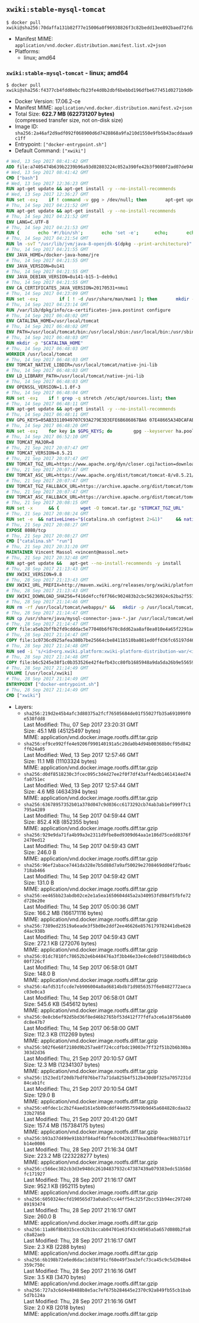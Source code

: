 ## `xwiki:stable-mysql-tomcat`

```console
$ docker pull xwiki@sha256:70daffa131b82f77e15006a0f96938826f3c82bedd13ee892baed72fdabd228b
```

-	Manifest MIME: `application/vnd.docker.distribution.manifest.list.v2+json`
-	Platforms:
	-	linux; amd64

### `xwiki:stable-mysql-tomcat` - linux; amd64

```console
$ docker pull xwiki@sha256:f4377cb4fdd0ebcfb23fe4d0b2dbf6bebbd196dfbe677451d0271b9d045dfbbe
```

-	Docker Version: 17.06.2-ce
-	Manifest MIME: `application/vnd.docker.distribution.manifest.v2+json`
-	Total Size: **622.7 MB (622731207 bytes)**  
	(compressed transfer size, not on-disk size)
-	Image ID: `sha256:2a46af2d9adf092f068900d6d7428868a9fa210d1550e9fb5b43acddaaa9c1ff`
-	Entrypoint: `["docker-entrypoint.sh"]`
-	Default Command: `["xwiki"]`

```dockerfile
# Wed, 13 Sep 2017 08:41:42 GMT
ADD file:a7405474b639b2239b96a93d02803224c052a390fe42b3f9080f2ad07de94640 in / 
# Wed, 13 Sep 2017 08:41:42 GMT
CMD ["bash"]
# Wed, 13 Sep 2017 12:36:23 GMT
RUN apt-get update && apt-get install -y --no-install-recommends 		ca-certificates 		curl 		wget 	&& rm -rf /var/lib/apt/lists/*
# Wed, 13 Sep 2017 12:36:27 GMT
RUN set -ex; 	if ! command -v gpg > /dev/null; then 		apt-get update; 		apt-get install -y --no-install-recommends 			gnupg2 			dirmngr 		; 		rm -rf /var/lib/apt/lists/*; 	fi
# Thu, 14 Sep 2017 04:21:52 GMT
RUN apt-get update && apt-get install -y --no-install-recommends 		bzip2 		unzip 		xz-utils 	&& rm -rf /var/lib/apt/lists/*
# Thu, 14 Sep 2017 04:21:52 GMT
ENV LANG=C.UTF-8
# Thu, 14 Sep 2017 04:21:53 GMT
RUN { 		echo '#!/bin/sh'; 		echo 'set -e'; 		echo; 		echo 'dirname "$(dirname "$(readlink -f "$(which javac || which java)")")"'; 	} > /usr/local/bin/docker-java-home 	&& chmod +x /usr/local/bin/docker-java-home
# Thu, 14 Sep 2017 04:21:54 GMT
RUN ln -svT "/usr/lib/jvm/java-8-openjdk-$(dpkg --print-architecture)" /docker-java-home
# Thu, 14 Sep 2017 04:21:55 GMT
ENV JAVA_HOME=/docker-java-home/jre
# Thu, 14 Sep 2017 04:21:55 GMT
ENV JAVA_VERSION=8u141
# Thu, 14 Sep 2017 04:21:55 GMT
ENV JAVA_DEBIAN_VERSION=8u141-b15-1~deb9u1
# Thu, 14 Sep 2017 04:21:55 GMT
ENV CA_CERTIFICATES_JAVA_VERSION=20170531+nmu1
# Thu, 14 Sep 2017 04:23:09 GMT
RUN set -ex; 		if [ ! -d /usr/share/man/man1 ]; then 		mkdir -p /usr/share/man/man1; 	fi; 		apt-get update; 	apt-get install -y 		openjdk-8-jre="$JAVA_DEBIAN_VERSION" 		ca-certificates-java="$CA_CERTIFICATES_JAVA_VERSION" 	; 	rm -rf /var/lib/apt/lists/*; 		[ "$(readlink -f "$JAVA_HOME")" = "$(docker-java-home)" ]; 		update-alternatives --get-selections | awk -v home="$(readlink -f "$JAVA_HOME")" 'index($3, home) == 1 { $2 = "manual"; print | "update-alternatives --set-selections" }'; 	update-alternatives --query java | grep -q 'Status: manual'
# Thu, 14 Sep 2017 04:23:14 GMT
RUN /var/lib/dpkg/info/ca-certificates-java.postinst configure
# Thu, 14 Sep 2017 06:48:02 GMT
ENV CATALINA_HOME=/usr/local/tomcat
# Thu, 14 Sep 2017 06:48:02 GMT
ENV PATH=/usr/local/tomcat/bin:/usr/local/sbin:/usr/local/bin:/usr/sbin:/usr/bin:/sbin:/bin
# Thu, 14 Sep 2017 06:48:03 GMT
RUN mkdir -p "$CATALINA_HOME"
# Thu, 14 Sep 2017 06:48:03 GMT
WORKDIR /usr/local/tomcat
# Thu, 14 Sep 2017 06:48:03 GMT
ENV TOMCAT_NATIVE_LIBDIR=/usr/local/tomcat/native-jni-lib
# Thu, 14 Sep 2017 06:48:03 GMT
ENV LD_LIBRARY_PATH=/usr/local/tomcat/native-jni-lib
# Thu, 14 Sep 2017 06:48:03 GMT
ENV OPENSSL_VERSION=1.1.0f-3
# Thu, 14 Sep 2017 06:48:04 GMT
RUN set -ex; 	if ! grep -q stretch /etc/apt/sources.list; then 		{ 			echo 'deb http://deb.debian.org/debian stretch main'; 		} > /etc/apt/sources.list.d/stretch.list; 		{ 			echo 'Package: *'; 			echo 'Pin: release n=stretch'; 			echo 'Pin-Priority: -10'; 			echo; 			echo 'Package: openssl libssl*'; 			echo "Pin: version $OPENSSL_VERSION"; 			echo 'Pin-Priority: 990'; 		} > /etc/apt/preferences.d/stretch-openssl; 	fi
# Thu, 14 Sep 2017 06:48:11 GMT
RUN apt-get update && apt-get install -y --no-install-recommends 		libapr1 		openssl="$OPENSSL_VERSION" 	&& rm -rf /var/lib/apt/lists/*
# Thu, 14 Sep 2017 06:48:11 GMT
ENV GPG_KEYS=05AB33110949707C93A279E3D3EFE6B686867BA6 07E48665A34DCAFAE522E5E6266191C37C037D42 47309207D818FFD8DCD3F83F1931D684307A10A5 541FBE7D8F78B25E055DDEE13C370389288584E7 61B832AC2F1C5A90F0F9B00A1C506407564C17A3 713DA88BE50911535FE716F5208B0AB1D63011C7 79F7026C690BAA50B92CD8B66A3AD3F4F22C4FED 9BA44C2621385CB966EBA586F72C284D731FABEE A27677289986DB50844682F8ACB77FC2E86E29AC A9C5DF4D22E99998D9875A5110C01C5A2F6059E7 DCFD35E0BF8CA7344752DE8B6FB21E8933C60243 F3A04C595DB5B6A5F1ECA43E3B7BBB100D811BBE F7DA48BB64BCB84ECBA7EE6935CD23C10D498E23
# Thu, 14 Sep 2017 06:48:20 GMT
RUN set -ex; 	for key in $GPG_KEYS; do 		gpg --keyserver ha.pool.sks-keyservers.net --recv-keys "$key"; 	done
# Thu, 14 Sep 2017 06:52:10 GMT
ENV TOMCAT_MAJOR=8
# Thu, 21 Sep 2017 20:07:47 GMT
ENV TOMCAT_VERSION=8.5.21
# Thu, 21 Sep 2017 20:07:47 GMT
ENV TOMCAT_TGZ_URL=https://www.apache.org/dyn/closer.cgi?action=download&filename=tomcat/tomcat-8/v8.5.21/bin/apache-tomcat-8.5.21.tar.gz
# Thu, 21 Sep 2017 20:07:47 GMT
ENV TOMCAT_ASC_URL=https://www.apache.org/dist/tomcat/tomcat-8/v8.5.21/bin/apache-tomcat-8.5.21.tar.gz.asc
# Thu, 21 Sep 2017 20:07:47 GMT
ENV TOMCAT_TGZ_FALLBACK_URL=https://archive.apache.org/dist/tomcat/tomcat-8/v8.5.21/bin/apache-tomcat-8.5.21.tar.gz
# Thu, 21 Sep 2017 20:07:47 GMT
ENV TOMCAT_ASC_FALLBACK_URL=https://archive.apache.org/dist/tomcat/tomcat-8/v8.5.21/bin/apache-tomcat-8.5.21.tar.gz.asc
# Thu, 21 Sep 2017 20:08:15 GMT
RUN set -x 		&& { 		wget -O tomcat.tar.gz "$TOMCAT_TGZ_URL" 		|| wget -O tomcat.tar.gz "$TOMCAT_TGZ_FALLBACK_URL" 	; } 	&& { 		wget -O tomcat.tar.gz.asc "$TOMCAT_ASC_URL" 		|| wget -O tomcat.tar.gz.asc "$TOMCAT_ASC_FALLBACK_URL" 	; } 	&& gpg --batch --verify tomcat.tar.gz.asc tomcat.tar.gz 	&& tar -xvf tomcat.tar.gz --strip-components=1 	&& rm bin/*.bat 	&& rm tomcat.tar.gz* 		&& nativeBuildDir="$(mktemp -d)" 	&& tar -xvf bin/tomcat-native.tar.gz -C "$nativeBuildDir" --strip-components=1 	&& nativeBuildDeps=" 		dpkg-dev 		gcc 		libapr1-dev 		libssl-dev 		make 		openjdk-${JAVA_VERSION%%[-~bu]*}-jdk=$JAVA_DEBIAN_VERSION 	" 	&& apt-get update && apt-get install -y --no-install-recommends $nativeBuildDeps && rm -rf /var/lib/apt/lists/* 	&& ( 		export CATALINA_HOME="$PWD" 		&& cd "$nativeBuildDir/native" 		&& gnuArch="$(dpkg-architecture --query DEB_BUILD_GNU_TYPE)" 		&& ./configure 			--build="$gnuArch" 			--libdir="$TOMCAT_NATIVE_LIBDIR" 			--prefix="$CATALINA_HOME" 			--with-apr="$(which apr-1-config)" 			--with-java-home="$(docker-java-home)" 			--with-ssl=yes 		&& make -j "$(nproc)" 		&& make install 	) 	&& apt-get purge -y --auto-remove $nativeBuildDeps 	&& rm -rf "$nativeBuildDir" 	&& rm bin/tomcat-native.tar.gz 	&& find ./bin/ -name '*.sh' -exec sed -ri 's|^#!/bin/sh$|#!/usr/bin/env bash|' '{}' +
# Thu, 21 Sep 2017 20:08:24 GMT
RUN set -e 	&& nativeLines="$(catalina.sh configtest 2>&1)" 	&& nativeLines="$(echo "$nativeLines" | grep 'Apache Tomcat Native')" 	&& nativeLines="$(echo "$nativeLines" | sort -u)" 	&& if ! echo "$nativeLines" | grep 'INFO: Loaded APR based Apache Tomcat Native library' >&2; then 		echo >&2 "$nativeLines"; 		exit 1; 	fi
# Thu, 21 Sep 2017 20:08:27 GMT
EXPOSE 8080/tcp
# Thu, 21 Sep 2017 20:08:27 GMT
CMD ["catalina.sh" "run"]
# Thu, 21 Sep 2017 20:31:20 GMT
MAINTAINER Vincent Massol <vincent@massol.net>
# Thu, 21 Sep 2017 20:32:48 GMT
RUN apt-get update &&   apt-get --no-install-recommends -y install     curl     libreoffice     unzip     procps     libmysql-java &&   rm -rf /var/lib/apt/lists/*
# Thu, 28 Sep 2017 21:13:43 GMT
ENV XWIKI_VERSION=9.8
# Thu, 28 Sep 2017 21:13:43 GMT
ENV XWIKI_URL_PREFIX=http://maven.xwiki.org/releases/org/xwiki/platform/xwiki-platform-distribution-war/9.8
# Thu, 28 Sep 2017 21:13:43 GMT
ENV XWIKI_DOWNLOAD_SHA256=f416d4fccf6f766c902483b2cbc56236924c62ba2f5513128026c65f8d163ae2
# Thu, 28 Sep 2017 21:14:46 GMT
RUN rm -rf /usr/local/tomcat/webapps/* &&   mkdir -p /usr/local/tomcat/temp &&   mkdir -p /usr/local/xwiki/data &&   curl -fSL "${XWIKI_URL_PREFIX}/xwiki-platform-distribution-war-${XWIKI_VERSION}.war" -o xwiki.war &&   echo "$XWIKI_DOWNLOAD_SHA256 xwiki.war" | sha256sum -c - &&   unzip -d /usr/local/tomcat/webapps/ROOT xwiki.war &&   rm -f xwiki.war
# Thu, 28 Sep 2017 21:14:47 GMT
RUN cp /usr/share/java/mysql-connector-java-*.jar /usr/local/tomcat/webapps/ROOT/WEB-INF/lib/
# Thu, 28 Sep 2017 21:14:47 GMT
COPY file:a5eb2bffb2fd9cdddac5e77040b6f670c8dd62aa8af8ea010e4a65f2291ae6ab in /usr/local/tomcat/bin/ 
# Thu, 28 Sep 2017 21:14:47 GMT
COPY file:1c0736cd925afea380b7be25664cbe8411b510ba081ed0ffd36fc65197d467f4 in /usr/local/tomcat/webapps/ROOT/WEB-INF/hibernate.cfg.xml 
# Thu, 28 Sep 2017 21:14:48 GMT
RUN sed -i 's/<id>org.xwiki.platform:xwiki-platform-distribution-war/<id>org.xwiki.platform:xwiki-platform-distribution-docker/'   /usr/local/tomcat/webapps/ROOT/META-INF/extension.xed
# Thu, 28 Sep 2017 21:14:48 GMT
COPY file:b6c5245e38f1c0b353526e42f4efb43cc80fb1685948a9da5da26b9e55659eb9 in /usr/local/bin/docker-entrypoint.sh 
# Thu, 28 Sep 2017 21:14:49 GMT
VOLUME [/usr/local/xwiki]
# Thu, 28 Sep 2017 21:14:49 GMT
ENTRYPOINT ["docker-entrypoint.sh"]
# Thu, 28 Sep 2017 21:14:49 GMT
CMD ["xwiki"]
```

-	Layers:
	-	`sha256:219d2e45b4afc3d80375a2fcf76505684de01f55027fb35a691099f0e538fdd8`  
		Last Modified: Thu, 07 Sep 2017 23:20:31 GMT  
		Size: 45.1 MB (45125497 bytes)  
		MIME: application/vnd.docker.image.rootfs.diff.tar.gzip
	-	`sha256:ef9ce992ffe4e9206f990140191a5c20da0b4d94b00368b0cf95d842ff624a05`  
		Last Modified: Wed, 13 Sep 2017 12:57:46 GMT  
		Size: 11.1 MB (11103324 bytes)  
		MIME: application/vnd.docker.image.rootfs.diff.tar.gzip
	-	`sha256:d0df8518230c3fcec095c3d4d27ee2f0f7df43aff4edb1461414ed74fa0751ec`  
		Last Modified: Wed, 13 Sep 2017 12:57:44 GMT  
		Size: 4.6 MB (4634394 bytes)  
		MIME: application/vnd.docker.image.rootfs.diff.tar.gzip
	-	`sha256:63678957352b01a378d047c9d036cc6173292cb74ab3ab1ef999f7c1795a4289`  
		Last Modified: Thu, 14 Sep 2017 04:59:44 GMT  
		Size: 852.4 KB (852355 bytes)  
		MIME: application/vnd.docker.image.rootfs.diff.tar.gzip
	-	`sha256:929e9da71fa4b99a3e2311d9fbe8ed9309d64aa1e186d75cedd8376f2470ed12`  
		Last Modified: Thu, 14 Sep 2017 04:59:43 GMT  
		Size: 246.0 B  
		MIME: application/vnd.docker.image.rootfs.diff.tar.gzip
	-	`sha256:96ef2abace7441da328e7b5d88d7a9af50029e2708469dd04f2fba6c718ab466`  
		Last Modified: Thu, 14 Sep 2017 04:59:42 GMT  
		Size: 131.0 B  
		MIME: application/vnd.docker.image.rootfs.diff.tar.gzip
	-	`sha256:ee465bb23abdb02ce2e1a5ea1650604d45a2a340953fd984f5fbfe72d728e20e`  
		Last Modified: Thu, 14 Sep 2017 05:00:36 GMT  
		Size: 166.2 MB (166171116 bytes)  
		MIME: application/vnd.docker.image.rootfs.diff.tar.gzip
	-	`sha256:7389ed23519a6eade3f5bd0e2ddf2ee46626e8576179782441dbe628d4ac938b`  
		Last Modified: Thu, 14 Sep 2017 04:59:43 GMT  
		Size: 272.1 KB (272076 bytes)  
		MIME: application/vnd.docker.image.rootfs.diff.tar.gzip
	-	`sha256:01dc7810fc78652b2e6b448476a3f3bb46e33e4cde8d715848bdb6cb00f726cf`  
		Last Modified: Thu, 14 Sep 2017 06:58:01 GMT  
		Size: 148.0 B  
		MIME: application/vnd.docker.image.rootfs.diff.tar.gzip
	-	`sha256:4afd531fccde7eb906004a8ad6814bdb71d9856357f6e8482772aecac03e0ca3`  
		Last Modified: Thu, 14 Sep 2017 06:58:01 GMT  
		Size: 545.6 KB (545612 bytes)  
		MIME: application/vnd.docker.image.rootfs.diff.tar.gzip
	-	`sha256:0e8cb6ef92d5bd36f8ed46b2765bf53d412f77fdfa3ce6a10756ab00dc8e47b7`  
		Last Modified: Thu, 14 Sep 2017 06:58:00 GMT  
		Size: 112.3 KB (112269 bytes)  
		MIME: application/vnd.docker.image.rootfs.diff.tar.gzip
	-	`sha256:b02f6e68f2180d9b257ae8f724ccdfbdc19003e7ff32f51b2b6b30ba303d2d36`  
		Last Modified: Thu, 21 Sep 2017 20:10:57 GMT  
		Size: 12.3 MB (12341307 bytes)  
		MIME: application/vnd.docker.image.rootfs.diff.tar.gzip
	-	`sha256:1523ed1f20db7bdf076be77a71da825b4f512b430d0f325a7057231d84cab1fc`  
		Last Modified: Thu, 21 Sep 2017 20:10:54 GMT  
		Size: 129.0 B  
		MIME: application/vnd.docker.image.rootfs.diff.tar.gzip
	-	`sha256:e0fdec1c2b2f4aed161e5b89cddf44d9575949b9d45a684828cdaa3233b27858`  
		Last Modified: Thu, 21 Sep 2017 20:41:20 GMT  
		Size: 157.4 MB (157384175 bytes)  
		MIME: application/vnd.docker.image.rootfs.diff.tar.gzip
	-	`sha256:b93a37d499e91bb3f84adf4bffebc04201378ea3db8f0eac98b3711fb14e0086`  
		Last Modified: Thu, 28 Sep 2017 21:16:34 GMT  
		Size: 223.2 MB (223228277 bytes)  
		MIME: application/vnd.docker.image.rootfs.diff.tar.gzip
	-	`sha256:c566ec382cb3d3e948dc26104837932c47387439a079383edc51b58dfc171927`  
		Last Modified: Thu, 28 Sep 2017 21:16:17 GMT  
		Size: 952.1 KB (952115 bytes)  
		MIME: application/vnd.docker.image.rootfs.diff.tar.gzip
	-	`sha256:6050324ecfd190565d73a0abd7cc44ff54c325f2bcc51b94ec29724089193474`  
		Last Modified: Thu, 28 Sep 2017 21:16:17 GMT  
		Size: 260.0 B  
		MIME: application/vnd.docker.image.rootfs.diff.tar.gzip
	-	`sha256:11a86f8b0315cec62b1bccab04701e63f43c60565a5a657d080b2fa8c8a82aeb`  
		Last Modified: Thu, 28 Sep 2017 21:16:17 GMT  
		Size: 2.3 KB (2288 bytes)  
		MIME: application/vnd.docker.image.rootfs.diff.tar.gzip
	-	`sha256:6b198b72e6ed6dac1dd38f91cf60e49f3ea3efc73ca45c9c5d2048e4359c750c`  
		Last Modified: Thu, 28 Sep 2017 21:16:16 GMT  
		Size: 3.5 KB (3470 bytes)  
		MIME: application/vnd.docker.image.rootfs.diff.tar.gzip
	-	`sha256:727a3c6d4e48488b8e5ac7ef675b284645e2370c92a849fb55cb1bab5d7b124a`  
		Last Modified: Thu, 28 Sep 2017 21:16:16 GMT  
		Size: 2.0 KB (2018 bytes)  
		MIME: application/vnd.docker.image.rootfs.diff.tar.gzip
